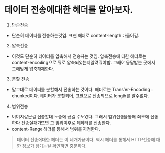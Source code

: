 # 데이터 전송에대한 헤더를 알아보자.

1. 단순전송

- 단순히 데이터를 전송하는것임. 표현 헤더로 content-length 가들어감.

2. 압축전송

- 이것도 단순히 데이터를 압축해서 전송하는 것임. 압축전송에 대한 헤더로는 content-encoding으로 뭐로 압축되었는지알려줘야함. 그래야 응답받는 곳에서 그에맞게 압축해제한다.

3. 분할 전송

- 말그대로 데이터를 분할해서 전송하는 것이다. 헤더로는 Transfer-Encoding : chunked이다. 데이터가 분할되어, 표현으로 전송되므로 length를 알수없다.

4. 범위전송

- 이미지같은걸 전송할대 도중에 끊길 수도있다. 그래서 범위전송을통해 최초에 전송하다 전송실패가뜨면 그 범위이후로 데이터를 전송한다.
- content-Range 헤더를 통해서 범위를 지정한다.

> 데이터 전송에대한 헤더는 이 네개가끝이다. 역시 헤더를 통해서 HTTP전송에 대한 정보가 담기는걸 확인하면 충분하다.
